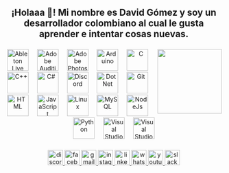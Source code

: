 <h2 align="center">¡Holaaa 👋! Mi nombre es David Gómez y soy un desarrollador colombiano al cual le gusta aprender e intentar cosas nuevas.</h2>

###

<img align="right" height="150" src="https://media1.tenor.com/m/GythNLlEJtYAAAAC/code-encoding.gif"  />

###

<div align="center">
  <img src="https://skillicons.dev/icons?i=ableton" height="50" alt="Ableton Live"  style="pointer-events: none;"/>
  <img width="12" />
  <img src="https://skillicons.dev/icons?i=au" height="50" alt="Adobe Audition"  />
  <img width="12" />
  <img src="https://skillicons.dev/icons?i=ps" height="50" alt="Adobe Photoshop"  />
  <img width="12" />
  <img src="https://skillicons.dev/icons?i=arduino" height="50" alt="Arduino"  />
  <img width="12" />
  <img src="https://skillicons.dev/icons?i=c" height="50" alt="C"  />
  <img width="12" />
  <img src="https://skillicons.dev/icons?i=cpp" height="50" alt="C++"  />
  <img width="12" />
  <img src="https://skillicons.dev/icons?i=cs" height="50" alt="C#"  />
  <img width="12" />
  <img src="https://skillicons.dev/icons?i=discord" height="50" alt="Discord"  />
  <img width="12" />
  <img src="https://skillicons.dev/icons?i=dotnet" height="50" alt="Dot Net"  />
  <img width="12" />
  <img src="https://skillicons.dev/icons?i=git" height="50" alt="Git"  />
  <img width="12" />
  <img src="https://skillicons.dev/icons?i=html" height="50" alt="HTML"  />
  <img width="12" />
  <img src="https://skillicons.dev/icons?i=js" height="50" alt="JavaScript"  />
  <img width="12" />
  <img src="https://skillicons.dev/icons?i=linux" height="50" alt="Linux"  />
  <img width="12" />
  <img src="https://skillicons.dev/icons?i=mysql" height="50" alt="MySQL"  />
  <img width="12" />
  <img src="https://skillicons.dev/icons?i=nodejs" height="50" alt="NodeJs"  />
  <img width="12" />
  <img src="https://skillicons.dev/icons?i=py" height="50" alt="Python"  />
  <img width="12" />
  <img src="https://skillicons.dev/icons?i=visualstudio" height="50" alt="Visual Studio"  />
  <img width="12" />
  <img src="https://skillicons.dev/icons?i=vscode" height="50" alt="Visual Studio Code"  />
</div>

###

<div align="center">
  <a href="https://discord.com/users/849268231813726239" target="_blank" rel="noopener noreferrer"/>
  <img src="https://img.shields.io/static/v1?message=Discord&logo=discord&label=&color=7289DA&logoColor=white&labelColor=&style=for-the-badge" height="35" alt="discord logo" target="_blank" rel="noopener noreferrer">
  <a href="https://www.facebook.com/fckinglavi" target="_blank" rel="noopener noreferrer"/>
   <img src="https://img.shields.io/static/v1?message=Facebook&logo=facebook&label=&color=1877F2&logoColor=white&labelColor=&style=for-the-badge" height="35" alt="facebook logo"  />
  <a href="mailto:dagomez123456789@yahoo.com" target="_blank" rel="noopener noreferrer"/>
   <img src="https://img.shields.io/static/v1?message=Gmail&logo=gmail&label=&color=D14836&logoColor=white&labelColor=&style=for-the-badge" height="35" alt="gmail logo"/>
  <a href="https://www.instagram.com/fuckinglavi/" target="_blank" rel="noopener noreferrer"/> 
  <img src="https://img.shields.io/static/v1?message=Instagram&logo=instagram&label=&color=E4405F&logoColor=white&labelColor=&style=for-the-badge" height="35" alt="instagram logo"  />
  <a href="https://media.tenor.com/TJicZOwgagUAAAAC/its-not-ready-yet-leonardo-da-vinci.gif" target="_blank" rel="noopener noreferrer"/>
   <img src="https://img.shields.io/static/v1?message=LinkedIn&logo=linkedin&label=&color=0077B5&logoColor=white&labelColor=&style=for-the-badge" height="35" alt="linkedin logo"  />
  <a href="https://wa.me/+573183586583" target="_blank" rel="noopener noreferrer"/>
   <img src="https://img.shields.io/static/v1?message=Whatsapp&logo=whatsapp&label=&color=25D366&logoColor=white&labelColor=&style=for-the-badge" height="35" alt="whatsapp logo"  />
  <a href="https://www.youtube.com/@Lavi1" target="_blank" rel="noopener noreferrer" />
   <img src="https://img.shields.io/static/v1?message=Youtube&logo=youtube&label=&color=FF0000&logoColor=white&labelColor=&style=for-the-badge" height="35" alt="youtube logo"  />
  <a href="https://media.tenor.com/TJicZOwgagUAAAAC/its-not-ready-yet-leonardo-da-vinci.gif"/>
   <img src="https://img.shields.io/static/v1?message=Slack&logo=slack&label=&color=4A154B&logoColor=white&labelColor=&style=for-the-badge" height="35" alt="slack logo" />
</div>
